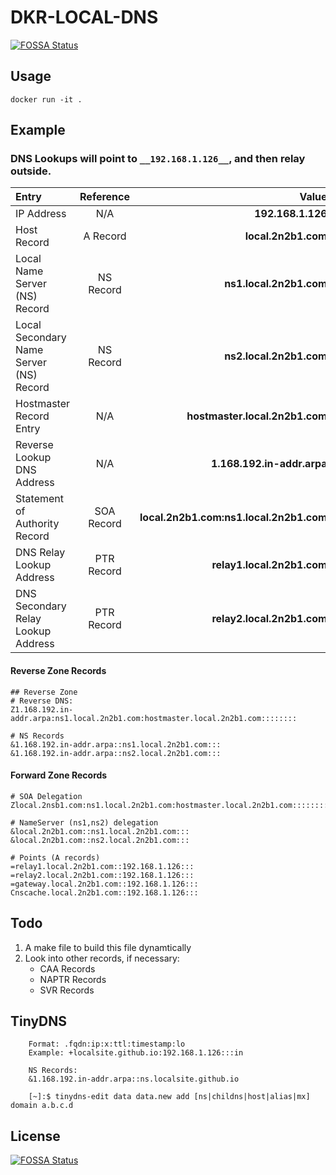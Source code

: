 # DKR-LOCAL-DNS
[![FOSSA Status](https://app.fossa.io/api/projects/git%2Bgithub.com%2F2n2b1%2Fdkr-local-dns.svg?type=shield)](https://app.fossa.io/projects/git%2Bgithub.com%2F2n2b1%2Fdkr-local-dns?ref=badge_shield)


## Usage
`docker run -it .`

## Example
### DNS Lookups will point to `__192.168.1.126__`, and then relay outside.

| Entry        | Reference           | Value  |
|:------------- |:-------------:| -----:|
| IP Address | N/A | __192.168.1.126__ |
| Host Record | A Record | __local.2n2b1.com__ |
| Local Name Server (NS) Record | NS Record | __ns1.local.2n2b1.com__ |
| Local Secondary Name Server (NS) Record | NS Record | __ns2.local.2n2b1.com__ |
| Hostmaster Record Entry | N/A | __hostmaster.local.2n2b1.com__ |
| Reverse Lookup DNS Address | N/A | __1.168.192.in-addr.arpa__ |
| Statement of Authority Record | SOA Record | __local.2n2b1.com:ns1.local.2n2b1.com__ |
| DNS Relay Lookup Address | PTR Record | __relay1.local.2n2b1.com__ |
| DNS Secondary Relay Lookup Address | PTR Record | __relay2.local.2n2b1.com__ |

#### Reverse Zone Records
```
## Reverse Zone
# Reverse DNS:
Z1.168.192.in-addr.arpa:ns1.local.2n2b1.com:hostmaster.local.2n2b1.com::::::::

# NS Records
&1.168.192.in-addr.arpa::ns1.local.2n2b1.com:::
&1.168.192.in-addr.arpa::ns2.local.2n2b1.com:::
```

#### Forward Zone Records
```
# SOA Delegation
Zlocal.2nsb1.com:ns1.local.2n2b1.com:hostmaster.local.2n2b1.com::::::::

# NameServer (ns1,ns2) delegation
&local.2n2b1.com::ns1.local.2n2b1.com:::
&local.2n2b1.com::ns2.local.2n2b1.com:::

# Points (A records)
=relay1.local.2n2b1.com::192.168.1.126:::
=relay2.local.2n2b1.com::192.168.1.126:::
=gateway.local.2n2b1.com::192.168.1.126:::
Cnscache.local.2n2b1.com::192.168.1.126:::
```

## Todo
1) A make file to build this file dynamtically
1) Look into other records, if necessary:
    * CAA Records
    * NAPTR Records
    * SVR Records

## TinyDNS
```
    Format: .fqdn:ip:x:ttl:timestamp:lo
    Example: +localsite.github.io:192.168.1.126:::in

    NS Records:
    &1.168.192.in-addr.arpa::ns.localsite.github.io

    [~]:$ tinydns-edit data data.new add [ns|childns|host|alias|mx] domain a.b.c.d
```



## License
[![FOSSA Status](https://app.fossa.io/api/projects/git%2Bgithub.com%2F2n2b1%2Fdkr-local-dns.svg?type=large)](https://app.fossa.io/projects/git%2Bgithub.com%2F2n2b1%2Fdkr-local-dns?ref=badge_large)